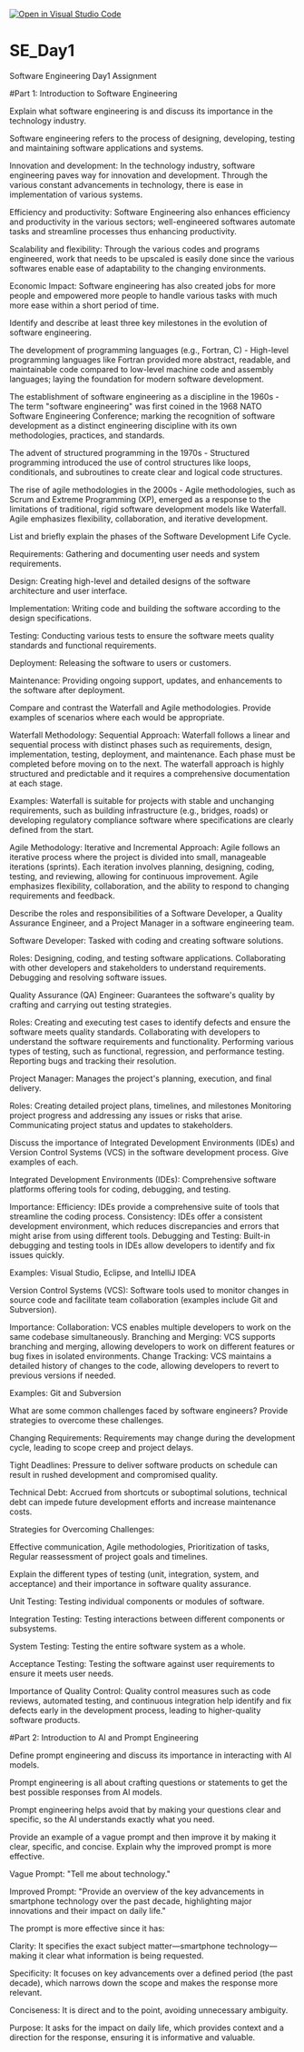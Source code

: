 [![Open in Visual Studio Code](https://classroom.github.com/assets/open-in-vscode-2e0aaae1b6195c2367325f4f02e2d04e9abb55f0b24a779b69b11b9e10269abc.svg)](https://classroom.github.com/online_ide?assignment_repo_id=18367273&assignment_repo_type=AssignmentRepo)
# SE_Day1
Software Engineering Day1 Assignment

#Part 1: Introduction to Software Engineering

Explain what software engineering is and discuss its importance in the technology industry.

Software engineering refers to the process of designing, developing, testing and maintaining software applications and systems.

Innovation and development: In the technology industry, software engineering paves way for innovation and development. Through the various constant advancements in technology, there is ease in implementation of various systems. 

Efficiency and productivity: Software Engineering also enhances efficiency and productivity in the various sectors; well-engineered softwares automate tasks and streamline processes thus enhancing productivity.

Scalability and flexibility: Through the various codes and programs engineered, work that needs to be upscaled is easily done since the various softwares enable ease of adaptability to the changing environments.

Economic Impact: Software engineering has also created jobs for more people and empowered more people to handle various tasks with much more ease within a short period of time. 

Identify and describe at least three key milestones in the evolution of software engineering.

The development of programming languages (e.g., Fortran, C) - High-level programming languages like Fortran provided more abstract, readable, and maintainable code compared to low-level machine code and assembly languages; laying the foundation for modern software development.

The establishment of software engineering as a discipline in the 1960s - The term "software engineering" was first coined in the 1968 NATO Software Engineering Conference; marking the recognition of software development as a distinct engineering discipline with its own methodologies, practices, and standards.

The advent of structured programming in the 1970s - Structured programming introduced the use of control structures like loops, conditionals, and subroutines to create clear and logical code structures.

The rise of agile methodologies in the 2000s - Agile methodologies, such as Scrum and Extreme Programming (XP), emerged as a response to the limitations of traditional, rigid software development models like Waterfall. Agile emphasizes flexibility, collaboration, and iterative development.

List and briefly explain the phases of the Software Development Life Cycle.

Requirements: Gathering and documenting user needs and system requirements.

Design: Creating high-level and detailed designs of the software architecture and user interface.

Implementation: Writing code and building the software according to the design specifications.

Testing: Conducting various tests to ensure the software meets quality standards and functional requirements.

Deployment: Releasing the software to users or customers.

Maintenance: Providing ongoing support, updates, and enhancements to the software after deployment.


Compare and contrast the Waterfall and Agile methodologies. Provide examples of scenarios where each would be appropriate.

Waterfall Methodology:
Sequential Approach: Waterfall follows a linear and sequential process with distinct phases such as requirements, design, implementation, testing, deployment, and maintenance. Each phase must be completed before moving on to the next. The waterfall approach is highly structured and predictable and it requires a comprehensive documentation at each stage. 

Examples: Waterfall is suitable for projects with stable and unchanging requirements, such as building infrastructure (e.g., bridges, roads) or developing regulatory compliance software where specifications are clearly defined from the start.

Agile Methodology:
Iterative and Incremental Approach: Agile follows an iterative process where the project is divided into small, manageable iterations (sprints). Each iteration involves planning, designing, coding, testing, and reviewing, allowing for continuous improvement. Agile emphasizes flexibility, collaboration, and the ability to respond to changing requirements and feedback.

Describe the roles and responsibilities of a Software Developer, a Quality Assurance Engineer, and a Project Manager in a software engineering team.

Software Developer: Tasked with coding and creating software solutions.

Roles: Designing, coding, and testing software applications.
      Collaborating with other developers and stakeholders to understand requirements.
      Debugging and resolving software issues.
      
Quality Assurance (QA) Engineer: Guarantees the software's quality by crafting and carrying out testing strategies.

Roles: Creating and executing test cases to identify defects and ensure the software meets quality standards.
       Collaborating with developers to understand the software requirements and functionality.
       Performing various types of testing, such as functional, regression, and performance testing.
      Reporting bugs and tracking their resolution.
      
Project Manager: Manages the project's planning, execution, and final delivery.

Roles: Creating detailed project plans, timelines, and milestones
       Monitoring project progress and addressing any issues or risks that arise.
       Communicating project status and updates to stakeholders.

Discuss the importance of Integrated Development Environments (IDEs) and Version Control Systems (VCS) in the software development process. Give examples of each.

Integrated Development Environments (IDEs): Comprehensive software platforms offering tools for coding, debugging, and testing.

Importance: Efficiency: IDEs provide a comprehensive suite of tools that streamline the coding process.
            Consistency: IDEs offer a consistent development environment, which reduces discrepancies and errors that might arise from using different tools.
            Debugging and Testing: Built-in debugging and testing tools in IDEs allow developers to identify and fix issues quickly.
            
Examples: Visual Studio, Eclipse, and IntelliJ IDEA

Version Control Systems (VCS): Software tools used to monitor changes in source code and facilitate team collaboration (examples include Git and Subversion).

Importance: Collaboration: VCS enables multiple developers to work on the same codebase simultaneously.
            Branching and Merging: VCS supports branching and merging, allowing developers to work on different features or bug fixes in isolated environments.
            Change Tracking: VCS maintains a detailed history of changes to the code, allowing developers to revert to previous versions if needed.
            
Examples: Git and Subversion


What are some common challenges faced by software engineers? Provide strategies to overcome these challenges.

Changing Requirements: Requirements may change during the development cycle, leading to scope creep and project delays.

Tight Deadlines: Pressure to deliver software products on schedule can result in rushed development and compromised quality.

Technical Debt: Accrued from shortcuts or suboptimal solutions, technical debt can impede future development efforts and increase maintenance costs.

Strategies for Overcoming Challenges:

Effective communication,
Agile methodologies,
Prioritization of tasks,
Regular reassessment of project goals and timelines.



Explain the different types of testing (unit, integration, system, and acceptance) and their importance in software quality assurance.

Unit Testing: Testing individual components or modules of software.

Integration Testing: Testing interactions between different components or subsystems.

System Testing: Testing the entire software system as a whole.

Acceptance Testing: Testing the software against user requirements to ensure it meets user needs.

Importance of Quality Control: Quality control measures such as code reviews, automated testing, and continuous integration help identify and fix defects early in the development process, leading to higher-quality software products.



#Part 2: Introduction to AI and Prompt Engineering


Define prompt engineering and discuss its importance in interacting with AI models.

Prompt engineering is all about crafting questions or statements to get the best possible responses from AI models. 

Prompt engineering helps avoid that by making your questions clear and specific, so the AI understands exactly what you need.


Provide an example of a vague prompt and then improve it by making it clear, specific, and concise. Explain why the improved prompt is more effective.

Vague Prompt:
"Tell me about technology."

Improved Prompt:
"Provide an overview of the key advancements in smartphone technology over the past decade, highlighting major innovations and their impact on daily life."

The prompt is more effective since it has:

Clarity: It specifies the exact subject matter—smartphone technology—making it clear what information is being requested.

Specificity: It focuses on key advancements over a defined period (the past decade), which narrows down the scope and makes the response more relevant.

Conciseness: It is direct and to the point, avoiding unnecessary ambiguity.

Purpose: It asks for the impact on daily life, which provides context and a direction for the response, ensuring it is informative and valuable.

